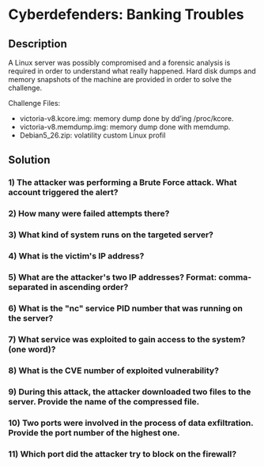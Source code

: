 
# Cyberdefenders: Banking Troubles

## Description

A Linux server was possibly compromised and a forensic analysis is required in order to understand what really happened. Hard disk dumps and memory snapshots of the machine are provided in order to solve the challenge.

Challenge Files:

* victoria-v8.kcore.img: memory dump done by dd’ing /proc/kcore.
* victoria-v8.memdump.img: memory dump done with memdump.
* Debian5_26.zip: volatility custom Linux profil

## Solution

### 1)	The attacker was performing a Brute Force attack. What account triggered the alert?


### 2)	How many were failed attempts there?

### 3)	What kind of system runs on the targeted server?


### 4)	What is the victim's IP address?


### 5)	What are the attacker's two IP addresses? Format: comma-separated in ascending order?

### 6) What is the "nc" service PID number that was running on the server?

### 7)	What service was exploited to gain access to the system? (one word)?


### 8)	What is the CVE number of exploited vulnerability?


### 9)	During this attack, the attacker downloaded two files to the server. Provide the name of the compressed file.

### 10)	Two ports were involved in the process of data exfiltration. Provide the port number of the highest one.

### 11)	Which port did the attacker try to block on the firewall?